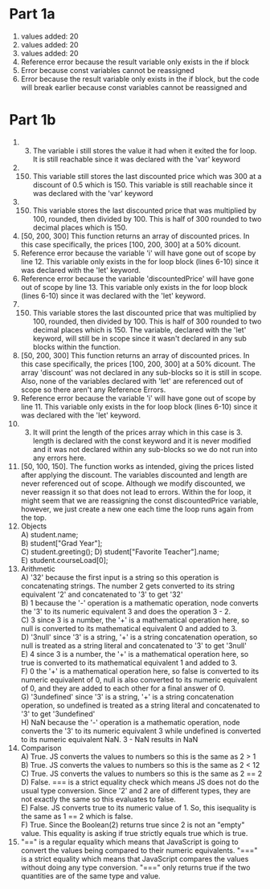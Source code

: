 # Part 1a
1) values added: 20
2) values added: 20
3) values added: 20
4) Reference error because the result variable only exists in the if block
5) Error because const variables cannot be reassigned
6) Error because the result variable only exists in the if block, but the code will break earlier because const variables cannot be reassigned and 

# Part 1b
1) 3. The variable i still stores the value it had when it exited the for loop. It is still reachable since it was declared with the 'var' keyword
2) 150. This variable still stores the last discounted price which was 300 at a discount of 0.5 which is 150. This variable is still reachable since it was declared with the 'var' keyword
3) 150. This variable stores the last discounted price that was multiplied by 100, rounded, then divided by 100. This is half of 300 rounded to two decimal places which is 150.
4) [50, 200, 300] This function returns an array of discounted prices. In this case specifically, the prices [100, 200, 300] at a 50% dicount.
5) Reference error because the variable 'i' will have gone out of scope by line 12. This variable only exists in the for loop block (lines 6-10) since it was declared with the 'let' keyword.
6) Reference error because the variable 'discountedPrice' will have gone out of scope by line 13. This variable only exists in the for loop block (lines 6-10) since it was declared with the 'let' keyword.
7) 150. This variable stores the last discounted price that was multiplied by 100, rounded, then divided by 100. This is half of 300 rounded to two decimal places which is 150. The variable, declared with the 'let' keyword, will still be in scope since it wasn't declared in any sub blocks within the function.
8) [50, 200, 300] This function returns an array of discounted prices. In this case specifically, the prices [100, 200, 300] at a 50% dicount. The array 'discount' was not declared in any sub-blocks so it is still in scope. Also, none of the variables declared with 'let' are referenced out of scope so there aren't any Reference Errors.
9) Reference error because the variable 'i' will have gone out of scope by line 11. This variable only exists in the for loop block (lines 6-10) since it was declared with the 'let' keyword.
10) 3. It will print the length of the prices array which in this case is 3. length is declared with the const keyword and it is never modified and it was not declared within any sub-blocks so we do not run into any errors here.
11) [50, 100, 150]. The function works as intended, giving the prices listed after applying the discount. The variables discounted and length are never referenced out of scope. Although we modify discounted, we never reassign it so that does not lead to errors. Within the for loop, it might seem that we are reassigning the const discountedPrice variable, however, we just create a new one each time the loop runs again from the top.
12) Objects  
A) student.name;  
B) student["Grad Year"];  
C) student.greeting();
D) student["Favorite Teacher"].name;  
E) student.courseLoad[0];  
13) Arithmetic  
    A) '32' because the first input is a string so this operation is concatenating strings. The number 2 gets converted to its string equivalent '2' and concatenated to '3' to get '32'  
    B) 1  because the '-' operation is a mathematic operation, node converts the '3' to its numeric equivalent 3 and does the operation 3 - 2.  
    C) 3  since 3 is a number, the '+' is a mathematical operation here, so null is converted to its mathematical equivalent 0 and added to 3.  
    D) '3null'  since '3' is a string, '+' is a string concatenation operation, so null is treated as a string literal and concatenated to '3' to get '3null'  
    E) 4  since 3 is a number, the '+' is a mathematical operation here, so true is converted to its mathematical equivalent 1 and added to 3.  
    F) 0  the '+' is a mathematical operation here, so false is converted to its numeric equivalent of 0, null is also converted to its numeric equivalent of 0, and they are added to each other for a final answer of 0.  
    G) '3undefined'  since '3' is a string, '+' is a string concatenation operation, so undefined is treated as a string literal and concatenated to '3' to get '3undefined'  
    H) NaN  because the '-' operation is a mathematic operation, node converts the '3' to its numeric equivalent 3 while undefined is converted to its numeric equivalent NaN. 3 - NaN results in NaN  
14) Comparison  
    A) True. JS converts the values to numbers so this is the same as 2 > 1  
    B) True. JS converts the values to numbers so this is the same as 2 < 12  
    C) True. JS converts the values to numbers so this is the same as 2 == 2  
    D) False. === is a strict equality check which means JS does not do the usual type conversion. Since '2' and 2 are of different types, they are not exactly the same so this evaluates to false.  
    E) False. JS converts true to its numeric value of 1. So, this isequality is the same as 1 == 2 which is false.  
    F) True. Since the Boolean(2) returns true since 2 is not an "empty" value. This equality is asking if true strictly equals true which is true.  
15) "==" is a regular equality which means that JavaScript is going to convert the values being compared to their numeric equivalents. "===" is a strict equality which means that JavaScript compares the values without doing any type conversion. "===" only returns true if the two quantities are of the same type and value.   